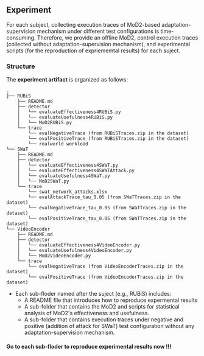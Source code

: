 ## Experiment

For each subject, collecting execution traces of MoD2-based adaptation-supervision mechanism under different test configurations is time-consuming. Therefore, we provide an offline MoD2, control execution traces (collected without adaptation-supervision mechanism), and experimental scripts (for the reproduction of expriememtal results) for each suject.

### Structure

The **experiment artifact** is organized as follows:
```
.
├── RUBiS
    ├── README.md
    ├── detector
    │   └── evaluateEffectiveness4RUBiS.py
    │   └── evaluateUsefulness4RUBiS.py
    │   └── MoD2RUBiS.py
    └── trace
        └── evalNegativeTrace (from RUBiSTraces.zip in the dataset)
        └── evalPositiveTrace (from RUBiSTraces.zip in the dataset)
        └── realworld workload
└── SWaT
    ├── README.md
    ├── detector
    │   └── evaluateEffectiveness4SWaT.py
    │   └── evaluateEffectiveness4SWaTAttack.py
    │   └── evaluateUsefulness4SWaT.py
    │   └── MoD2SWaT.py
    └── trace
        └── swat_network_attacks.xlsx
        └── evalAttackTrace_tau_0.05 (from SWaTTraces.zip in the dataset)
        └── evalNegativeTrace_tau_0.05 (from SWaTTraces.zip in the dataset)
        └── evalPositiveTrace_tau_0.05 (from SWaTTraces.zip in the dataset)
└── VideoEncoder
    ├── README.md
    ├── detector
    │   └── evaluateEffectiveness4VideoEncoder.py
    │   └── evaluateUsefulness4VideoEncoder.py
    │   └── MoD2VideoEncoder.py
    └── trace
        └── evalNegativeTrace (from VideoEncoderTraces.zip in the dataset)
        └── evalPositiveTrace (from VideoEncoderTraces.zip in the dataset)
  ```
  
* Each sub-floder named after the suject (e.g., RUBiS) includes: 
    * A README file that introduces how to reproduce expermental results
    * A sub-folder that contains the MoD2 and scripts for statistical analysis of MoD2's effectiveness and usefulness.
    * A sub-folder that contains execution traces under negative and positive (addition of attack for SWaT) test configuration without any adaptation-supervision mechanism.

#### Go to each sub-floder to reproduce experimental results now !!!
